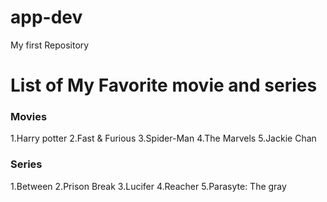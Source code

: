 # app-dev
My first Repository 
# List of My Favorite movie and series

### Movies
1.Harry potter
2.Fast & Furious 
3.Spider-Man
4.The Marvels
5.Jackie Chan

### Series
1.Between
2.Prison Break 
3.Lucifer
4.Reacher
5.Parasyte: The gray
